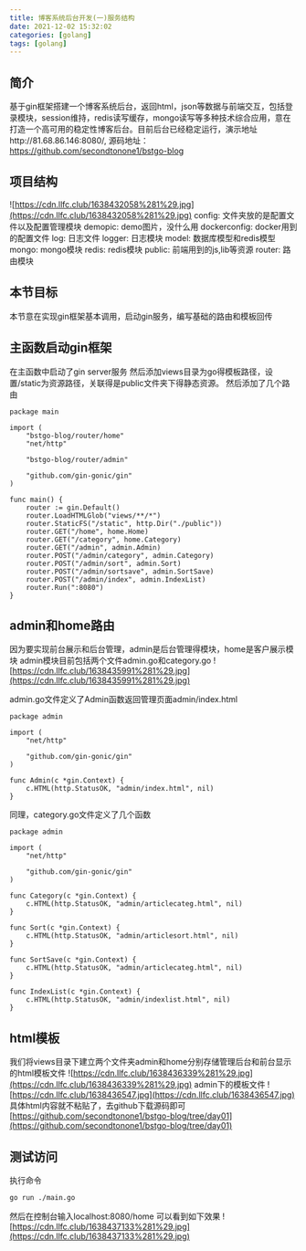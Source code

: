 ```yaml
---
title: 博客系统后台开发(一)服务结构
date: 2021-12-02 15:32:02
categories: [golang]
tags: [golang]
---
```

## 简介
基于gin框架搭建一个博客系统后台，返回html，json等数据与前端交互，包括登录模块，session维持，redis读写缓存，mongo读写等多种技术综合应用，意在打造一个高可用的稳定性博客后台。目前后台已经稳定运行，演示地址http://81.68.86.146:8080/, 源码地址：
https://github.com/secondtonone1/bstgo-blog
<!--more-->
## 项目结构
![https://cdn.llfc.club/1638432058%281%29.jpg](https://cdn.llfc.club/1638432058%281%29.jpg)
config: 文件夹放的是配置文件以及配置管理模块
demopic: demo图片，没什么用
dockerconfig: docker用到的配置文件
log: 日志文件
logger: 日志模块
model: 数据库模型和redis模型
mongo: mongo模块
redis: redis模块
public: 前端用到的js,lib等资源
router: 路由模块

## 本节目标
本节意在实现gin框架基本调用，启动gin服务，编写基础的路由和模板回传
## 主函数启动gin框架
在主函数中启动了gin server服务
然后添加views目录为go得模板路径，设置/static为资源路径，关联得是public文件夹下得静态资源。
然后添加了几个路由
``` golang
package main

import (
	"bstgo-blog/router/home"
	"net/http"

	"bstgo-blog/router/admin"

	"github.com/gin-gonic/gin"
)

func main() {
	router := gin.Default()
	router.LoadHTMLGlob("views/**/*")
	router.StaticFS("/static", http.Dir("./public"))
	router.GET("/home", home.Home)
	router.GET("/category", home.Category)
	router.GET("/admin", admin.Admin)
	router.POST("/admin/category", admin.Category)
	router.POST("/admin/sort", admin.Sort)
	router.POST("/admin/sortsave", admin.SortSave)
	router.POST("/admin/index", admin.IndexList)
	router.Run(":8080")
}
```
## admin和home路由
因为要实现前台展示和后台管理，admin是后台管理得模块，home是客户展示模块
admin模块目前包括两个文件admin.go和category.go
![https://cdn.llfc.club/1638435991%281%29.jpg](https://cdn.llfc.club/1638435991%281%29.jpg)

admin.go文件定义了Admin函数返回管理页面admin/index.html
``` golang
package admin

import (
	"net/http"

	"github.com/gin-gonic/gin"
)

func Admin(c *gin.Context) {
	c.HTML(http.StatusOK, "admin/index.html", nil)
}
```
同理，category.go文件定义了几个函数
``` golang
package admin

import (
	"net/http"

	"github.com/gin-gonic/gin"
)

func Category(c *gin.Context) {
	c.HTML(http.StatusOK, "admin/articlecateg.html", nil)
}

func Sort(c *gin.Context) {
	c.HTML(http.StatusOK, "admin/articlesort.html", nil)
}

func SortSave(c *gin.Context) {
	c.HTML(http.StatusOK, "admin/articlecateg.html", nil)
}

func IndexList(c *gin.Context) {
	c.HTML(http.StatusOK, "admin/indexlist.html", nil)
}
```
## html模板
我们将views目录下建立两个文件夹admin和home分别存储管理后台和前台显示的html模板文件
![https://cdn.llfc.club/1638436339%281%29.jpg](https://cdn.llfc.club/1638436339%281%29.jpg)
admin下的模板文件
![https://cdn.llfc.club/1638436547.jpg](https://cdn.llfc.club/1638436547.jpg)
具体html内容就不粘贴了，去github下载源码即可[https://github.com/secondtonone1/bstgo-blog/tree/day01](https://github.com/secondtonone1/bstgo-blog/tree/day01)
## 测试访问
执行命令
``` bash
go run ./main.go 
```
然后在控制台输入localhost:8080/home
可以看到如下效果
![https://cdn.llfc.club/1638437133%281%29.jpg](https://cdn.llfc.club/1638437133%281%29.jpg)




